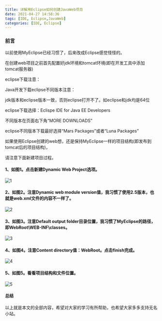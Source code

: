 ```yaml
---
title: 详解用Eclipse如何创建JavaWeb项目
date: 2021-04-27 14:58:36
tags: [IDE, Eclipse,JavaWeb]
categories: [IDE, Eclipse]
---
```


###  前言
以前使用MyEclipse已经习惯了，后来改成Eclipse感觉怪怪的。

在创建web项目之前首先配置好jdk环境和tomcat环境(即在开发工具中添加tomcat服务器)

eclipse下载注意：

Java开发下载eclipse不同版本注意：

jdk版本和eclipse版本一致，否则eclipse打开不了。如eclipse和jdk均是64位

eclipse下载选择：Eclispe IDE for Java EE Developers

不同版本在页面右下角“MORE DOWNLOADS”

eclipse不同版本下载最好选择“Mars Packages”或者“Luna Packages”

如果使用Eclipse创建的web想，还是保持MyEclipse一样的项目结构(即发布到tomcat后的项目结构)，

请注意下面新建项目过程。

#### 1、如图1。点击新建Dynamic Web Project选项。

![1](https://s2.loli.net/2023/06/10/SOTzhPZIJVGnHls.png)

#### 2、如图2。注意Dynamic web module version值，我习惯了使用2.5版本，也就是web.xml文件的内容不一样了。

![2](https://s2.loli.net/2023/06/10/BkNwWdYJ5Es9zxA.png)

#### 3、如图3。注意Default output folder目录位置，我习惯了MyEclipse的路径，即WebRoot\\WEB-INF\\classes。

![3](https://s2.loli.net/2023/06/10/mKJCU8awEhoc5px.png)

#### 4、如图4。注意Content directory值：WebRoot。点击finish完成。

![4](https://s2.loli.net/2023/06/10/AScpXFTIlKtb1zZ.png)

#### 5、如图5。看看项目结构和文件位置。

![5](https://s2.loli.net/2023/06/10/aKtscQNI5pOwAlh.png)

#### 总结
以上就是本文的全部内容，希望对大家的学习有所帮助，也希望大家多多支持无名小站。

  